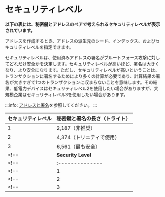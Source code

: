 # セキュリティレベル
<!-- # Security levels -->

**以下の表には、秘密鍵とアドレスのペアで考えられるセキュリティレベルが表示されています。**
<!-- **This table displays the possible security levels of a private key and address pair.** -->

アドレスを作成するとき、アドレスの派生元のシード、インデックス、およびセキュリティレベルを指定できます。
<!-- When you create an address, you can specify a seed, an index, and a security level from which to derive it. -->

セキュリティレベルは、使用済みアドレスの署名がブルートフォース攻撃に対してどれだけ安全かを決定します。セキュリティレベルが高いほど、署名は大きくなり、より安全になります。ただし、セキュリティレベルが高いということは、トランザクションに署名するためにより多くの計算が必要であり、計算結果の署名が大きすぎて1つのトランザクションに収まらないことを意味します。その結果、低電力デバイスはセキュリティレベル2を使用したい場合がありますが、大規模企業はセキュリティレベル3を使用したい場合があります。
<!-- The security level dictates how secure the signature of a spent address is against brute force attacks. The greater the security level, the larger and more secure the signature. But, a greater security level also means that more computations are needed to sign a transaction, and the resulting signature is too large to fit in one transaction. As a result, low-powered devices may want to use security level 2, whereas a large-scale company may want to use security level 3. -->

:::info:
[アドレスと署名](../concepts/addresses-and-signatures.md)を参照してください。
:::
<!-- :::info: -->
<!-- [Learn more about addresses and signatures](../concepts/addresses-and-signatures.md). -->
<!-- ::: -->


| **セキュリティレベル** | **秘密鍵と署名の長さ（トライト）** |
| :--- | :--- |
| 1 | 2,187（非推奨）|
| 2 | 4,374（トリニティで使用） |
| 3 | 6,561（最も安全） |
<!-- | **Security Level** | **Private key/signature length in trytes** | -->
<!-- | :-------------- | :-------------------------- | -->
<!-- | 1              | 2,187 (not recommended)| -->
<!-- | 2              | 4,374 (used by Trinity)         | -->
<!-- | 3              | 6,561 (most secure)           | -->
